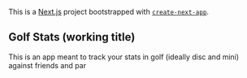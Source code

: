 This is a [Next.js](https://nextjs.org) project bootstrapped with [`create-next-app`](https://nextjs.org/docs/app/api-reference/cli/create-next-app).

## Golf Stats (working title)

This is an app meant to track your stats in golf (ideally disc and mini) against friends and par
